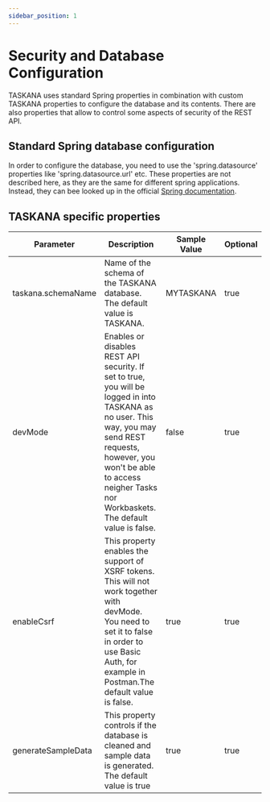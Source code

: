 ```yaml
---
sidebar_position: 1
---
```


# Security and Database Configuration
TASKANA uses standard Spring properties in combination with custom TASKANA properties to configure the database and its contents. There are also properties that allow to control some aspects of security of the REST API.

## Standard Spring database configuration

In order to configure the database, you need to use the 'spring.datasource' properties like 'spring.datasource.url' etc. These properties are not described here, as they are the same for different spring applications. Instead, they can bee looked up in the official [Spring documentation](https://docs.spring.io/spring-boot/docs/current/reference/html/application-properties.html).

## TASKANA specific properties


|Parameter                        |Description                                              |Sample Value          |Optional|
|---------------------------------|---------------------------------------------------------|----------------------|--------|               
|taskana.schemaName               |Name of the schema of the TASKANA database. The default value is TASKANA. |MYTASKANA|true
|devMode                          |Enables or disables REST API security. If set to true, you will be logged in into TASKANA as no user. This way, you may send REST requests, however, you won't be able to access neigher Tasks nor Workbaskets. The default value is false.|false|true
|enableCsrf                |This property enables the support of XSRF tokens. This will not work together with devMode. You need to set it to false in order to use Basic Auth, for example in Postman.The default value is false.|true|true
|generateSampleData                      |This property controls if the database is cleaned and sample data is generated. The default value is true|true|true
